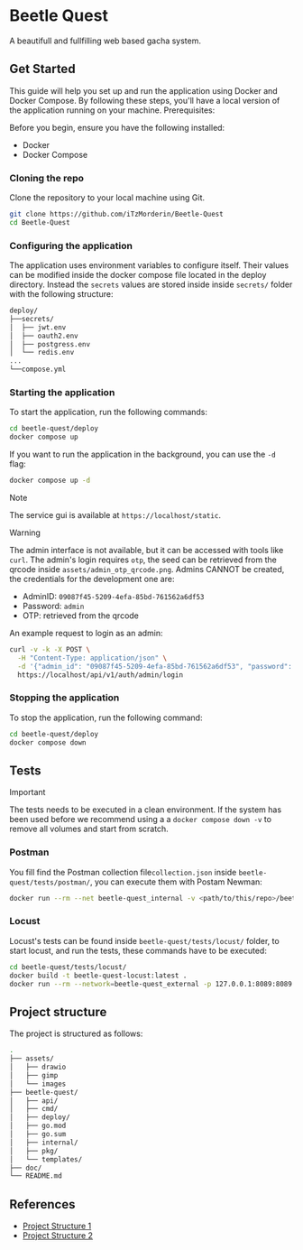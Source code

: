 # Beetle Quest

A beautifull and fullfilling web based gacha system.

## Get Started

This guide will help you set up and run the application using Docker and Docker Compose. By following these steps, you'll have a local version of the application running on your machine.
Prerequisites:

Before you begin, ensure you have the following installed:

-   Docker
-   Docker Compose

### Cloning the repo

Clone the repository to your local machine using Git.

```bash
git clone https://github.com/iTzMorderin/Beetle-Quest
cd Beetle-Quest
```

### Configuring the application

The application uses environment variables to configure itself. Their values can be modified inside the docker compose file located in the deploy directory. Instead the `secrets` values are stored inside inside `secrets/` folder with the following structure:

```bash
deploy/
├──secrets/
│  ├── jwt.env
│  ├── oauth2.env
│  ├── postgress.env
│  └── redis.env
...
└──compose.yml
```

### Starting the application

To start the application, run the following commands:

```bash
cd beetle-quest/deploy
docker compose up
```

If you want to run the application in the background, you can use the `-d` flag:

```bash
docker compose up -d
```

> [!NOTE]
> The service gui is available at `https://localhost/static`.

> [!WARNING]
> The admin interface is not available, but it can be accessed with tools like `curl`. The admin's
> login requires `otp`, the seed can be retrieved from the qrcode inside `assets/admin_otp_qrcode.png`.
> Admins CANNOT be created, the credentials for the development one are:
>
> -   AdminID: `09087f45-5209-4efa-85bd-761562a6df53`
> -   Password: `admin`
> -   OTP: retrieved from the qrcode

An example request to login as an admin:

```bash
curl -v -k -X POST \
  -H "Content-Type: application/json" \
  -d '{"admin_id": "09087f45-5209-4efa-85bd-761562a6df53", "password": "admin", "otp_code": "<OTP_CODE>"}' \
  https://localhost/api/v1/auth/admin/login
```

### Stopping the application

To stop the application, run the following command:

```bash
cd beetle-quest/deploy
docker compose down
```

## Tests

> [!IMPORTANT]
> The tests needs to be executed in a clean environment. If the system has been used before we recommend using a
> a `docker compose down -v` to remove all volumes and start from scratch.

### Postman

You fill find the Postman collection file`collection.json` inside `beetle-quest/tests/postman/`, you can execute them with Postam Newman:

```sh
docker run --rm --net beetle-quest_internal -v <path/to/this/repo>/beetle-quest/tests/postman/collection.json:/collection.json postman/newman run /collection.json --insecure --ignore-redirects --color on
```

### Locust

Locust's tests can be found inside `beetle-quest/tests/locust/` folder, to start locust, and run the tests, these commands have to be executed:

```sh
cd beetle-quest/tests/locust/
docker build -t beetle-quest-locust:latest .
docker run --rm --network=beetle-quest_external -p 127.0.0.1:8089:8089 beetle-quest-locust:latest
```

## Project structure

The project is structured as follows:

```bash
.
├── assets/
│   ├── drawio
│   ├── gimp
│   └── images
├── beetle-quest/
│   ├── api/
│   ├── cmd/
│   ├── deploy/
│   ├── go.mod
│   ├── go.sum
│   ├── internal/
│   ├── pkg/
│   └── templates/
├── doc/
└── README.md
```

## References

-   [Project Structure 1](https://betterprogramming.pub/how-are-you-structuring-your-go-microservices-a355d6293932)
-   [Project Structure 2](https://gochronicles.com/project-structure/)
